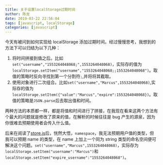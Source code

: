 ```yaml
---
title: 关于设置localStorage过期时间
author: 陈龙
date: 2019-03-22 22:56:04
tags: [javascript, localStorage]
categories: [javascript]
---
```


今天有被问到如何实现给 localStorage 添加过期时间。经过慢慢思考，我想到的方法下可以归结为以下几种：

1. 将时间拼接到值之后。比如`set("username","1553264048068;",1553264048068)`，实际存的值为`localStorage.setItem("username","1553264048068;;1553264048068")`。取值的策略时反向寻找到第一个分割符`;`,并将将其截取。
2. 使用对象进行二次组合。比如`set("username","Marcus",1553264048068)`,实际存的值为`localStorage.setItem({"value":"Marcus","expire":1553264048068})`。取值的策略是`JSON.parse`后去取出值和时间。

两种方法的本质都一样，都是将值和时间进行了拼接，在我现在看来这两个方法有个最大的问题就是修改了原来的值，在解析的时候往往是 bug 产生的源泉，因为你很难去预期使用者会传入什么值。

后来在阅读了[store.js](https://github.com/marcuswestin/store.js)后，恍然大悟，`namespace`，我无法预期用户值的类型，但我可以预期 name 的类型，在 name 上加上一个同为 string 类型的命名空间便可解决这个问题。`set("username","Marcus",1553264048068)`，实际存为`localStorage.setItem("username":"Marcus")`和`localStorage.setItem("expire_username":"1553264048068")`。
